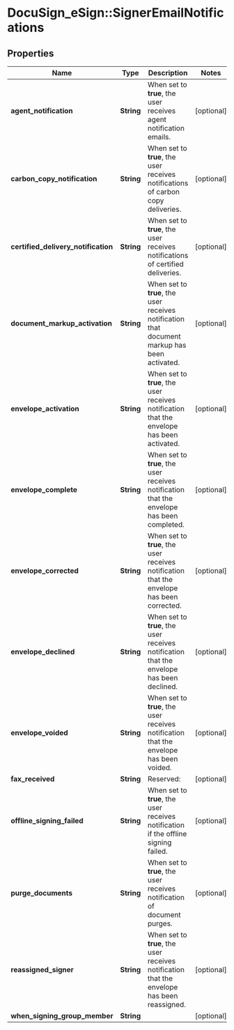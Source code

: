 # DocuSign_eSign::SignerEmailNotifications

## Properties
Name | Type | Description | Notes
------------ | ------------- | ------------- | -------------
**agent_notification** | **String** | When set to **true**, the user receives agent notification emails. | [optional] 
**carbon_copy_notification** | **String** | When set to **true**, the user receives notifications of carbon copy deliveries. | [optional] 
**certified_delivery_notification** | **String** | When set to **true**, the user receives notifications of certified deliveries. | [optional] 
**document_markup_activation** | **String** | When set to **true**, the user receives notification that document markup has been activated. | [optional] 
**envelope_activation** | **String** | When set to **true**, the user receives notification that the envelope has been activated. | [optional] 
**envelope_complete** | **String** | When set to **true**, the user receives notification that the envelope has been completed. | [optional] 
**envelope_corrected** | **String** | When set to **true**, the user receives notification that the envelope has been corrected. | [optional] 
**envelope_declined** | **String** | When set to **true**, the user receives notification that the envelope has been declined. | [optional] 
**envelope_voided** | **String** | When set to **true**, the user receives notification that the envelope has been voided. | [optional] 
**fax_received** | **String** | Reserved: | [optional] 
**offline_signing_failed** | **String** | When set to **true**, the user receives notification if the offline signing failed. | [optional] 
**purge_documents** | **String** | When set to **true**, the user receives notification of document purges. | [optional] 
**reassigned_signer** | **String** | When set to **true**, the user receives notification that the envelope has been reassigned. | [optional] 
**when_signing_group_member** | **String** |  | [optional] 


